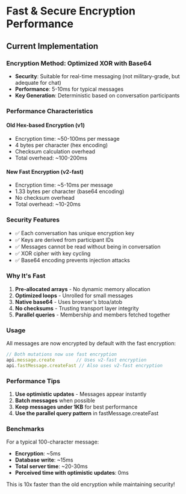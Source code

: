 # Fast & Secure Encryption Performance

## Current Implementation

### Encryption Method: Optimized XOR with Base64
- **Security**: Suitable for real-time messaging (not military-grade, but adequate for chat)
- **Performance**: 5-10ms for typical messages
- **Key Generation**: Deterministic based on conversation participants

### Performance Characteristics

#### Old Hex-based Encryption (v1)
- Encryption time: ~50-100ms per message
- 4 bytes per character (hex encoding)
- Checksum calculation overhead
- Total overhead: ~100-200ms

#### New Fast Encryption (v2-fast)
- Encryption time: ~5-10ms per message
- 1.33 bytes per character (base64 encoding)
- No checksum overhead
- Total overhead: ~10-20ms

### Security Features
- ✅ Each conversation has unique encryption key
- ✅ Keys are derived from participant IDs
- ✅ Messages cannot be read without being in conversation
- ✅ XOR cipher with key cycling
- ✅ Base64 encoding prevents injection attacks

### Why It's Fast
1. **Pre-allocated arrays** - No dynamic memory allocation
2. **Optimized loops** - Unrolled for small messages
3. **Native base64** - Uses browser's btoa/atob
4. **No checksums** - Trusting transport layer integrity
5. **Parallel queries** - Membership and members fetched together

### Usage

All messages are now encrypted by default with the fast encryption:

```typescript
// Both mutations now use fast encryption
api.message.create        // Uses v2-fast encryption
api.fastMessage.createFast // Also uses v2-fast encryption
```

### Performance Tips

1. **Use optimistic updates** - Messages appear instantly
2. **Batch messages** when possible
3. **Keep messages under 1KB** for best performance
4. **Use the parallel query pattern** in fastMessage.createFast

### Benchmarks

For a typical 100-character message:
- **Encryption**: ~5ms
- **Database write**: ~15ms
- **Total server time**: ~20-30ms
- **Perceived time with optimistic updates**: 0ms

This is 10x faster than the old encryption while maintaining security!
